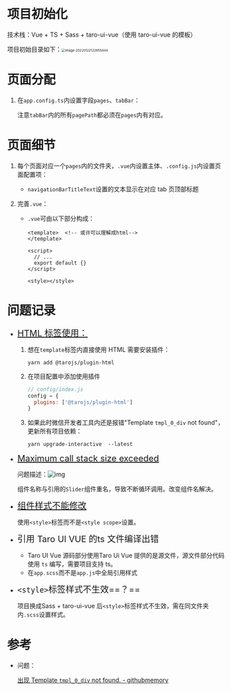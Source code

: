 # 项目初始化

技术栈：Vue + TS + Sass + taro-ui-vue（使用 taro-ui-vue 的模板）

项目初始目录如下：<img src="https://gitee.com/ethereal-bang/images/raw/master/20220122122655.png" alt="image-20220122122655444" style="zoom:53%;" />

# 页面分配

1. 在`app.config.ts`内设置字段`pages`、`tabBar`：

    注意`tabBar`内的所有`pagePath`都必须在`pages`内有对应。



# 页面细节

1. 每个页面对应一个`pages`内的文件夹，`.vue`内设置主体、`.config.js`内设置页面配置项：

    + `navigationBarTitleText`设置的文本显示在对应 tab 页顶部标题

2. 完善`.vue`：

    + `.vue`可由以下部分构成：

        ```vue
        <template>	<!-- 或许可以理解成html-->
        </template>
        
        <script>
          // ...
          export default {}
        </script>
        
        <style></style>
        ```

        

# 问题记录

+ <span style="font-size:20px">[HTML 标签使用：](https://nervjs.github.io/taro/docs/use-h5#%E4%BD%BF%E7%94%A8%E6%96%B9%E6%B3%95)</span>

    1. 想在`template`标签内直接使用 HTML 需要安装插件：

        ```
        yarn add @tarojs/plugin-html
        ```

    2. 在项目配置中添加使用插件

        ```js
        // config/index.js
        config = {
          plugins: ['@tarojs/plugin-html']
        }
        ```

    3. 如果此时微信开发者工具内还是报错"Template `tmpl_0_div` not found"，更新所有项目依赖：

        ```
        yarn upgrade-interactive  --latest
        ```

+ <span style="font-size:20px">[Maximum call stack size exceeded](https://www.jianshu.com/p/1fa961806fcc)</span>

    问题描述：![img](https://upload-images.jianshu.io/upload_images/551421-3f4acde4ab958f93.png?imageMogr2/auto-orient/strip|imageView2/2/w/566/format/webp)

    组件名称与引用的`Slider`组件重名，导致不断循环调用。改变组件名解决。
    
+ <span style="font-size:20px">[组件样式不能修改](https://www.cnblogs.com/fightjianxian/p/11920913.html)</span>

    使用`<style>`标签而不是`<style scope>`设置。

+ <span style="font-size:20px">引用 Taro UI VUE 的ts 文件编译出错</span>

    + Taro UI Vue 源码部分使用Taro Ui Vue 提供的是源文件，源文件部分代码使用 `ts` 编写，需要项目支持 ts。
    + 在`app.scss`而不是`app.js`中全局引用样式

+ <span style="font-size:20px">`<style>`标签样式不生效==？==</span>

    项目换成Sass + taro-ui-vue 后`<style>`标签样式不生效，需在同文件夹内`.scss`设置样式。

# 参考

+ 问题：

    [出现 Template `tmpl_0_div` not found. - githubmemory](https://githubmemory.com/repo/NervJS/taro/issues/10539)
